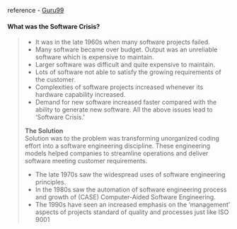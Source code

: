 reference - [Guru99](https://www.guru99.com/software-engineering-tutorial.html) 
#### What was the Software Crisis?
>- It was in the late 1960s when many software projects failed.
>- Many software became over budget. Output was an unreliable software which is expensive to maintain.
>- Larger software was difficult and quite expensive to maintain.
>- Lots of software not able to satisfy the growing requirements of the customer.
>- Complexities of software projects increased whenever its hardware capability increased.
>- Demand for new software increased faster compared with the ability to generate new software.
>All the above issues lead to ‘Software Crisis.’
>
>**The Solution**  
>Solution was to the problem was transforming unorganized coding effort into a software engineering discipline. These engineering models helped companies to streamline operations and deliver software meeting customer requirements.
>- The late 1970s saw the widespread uses of software engineering principles.
>- In the 1980s saw the automation of software engineering process and growth of (CASE) Computer-Aided Software Engineering.
>- The 1990s have seen an increased emphasis on the ‘management’ aspects of projects standard of quality and processes just like ISO 9001
